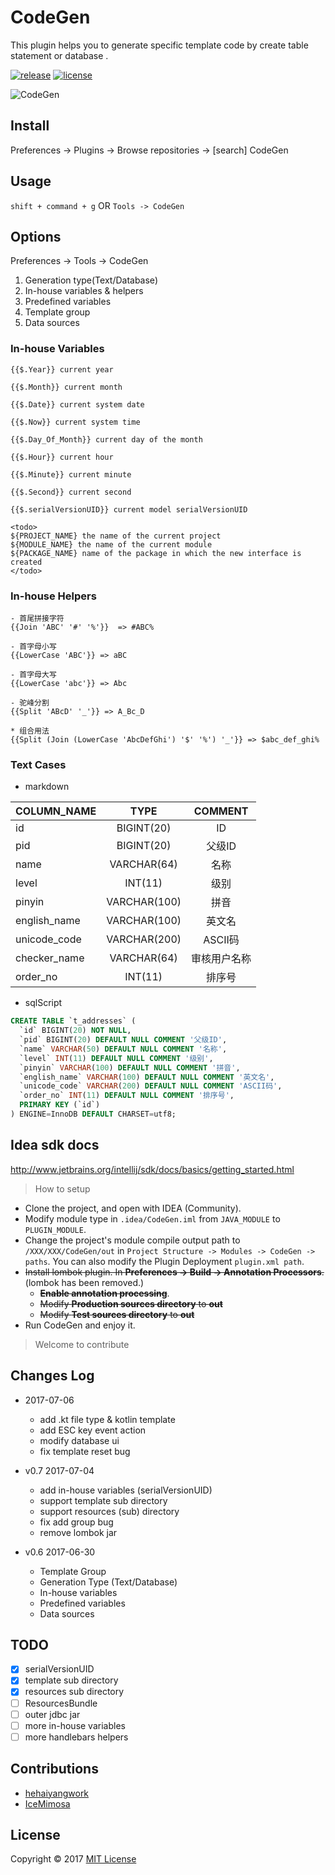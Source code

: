 # CodeGen

This plugin helps you to generate specific template code by create table statement or database .

[![release](https://img.shields.io/badge/IDEA-v0.7-blue.svg)](https://plugins.jetbrains.com/plugin/9574-codegen) [![license](https://img.shields.io/github/license/mashape/apistatus.svg)](https://github.com/hehaiyangwork/CodeGen/blob/master/LICENSE)

![CodeGen](https://raw.githubusercontent.com/hehaiyangwork/CodeGen/master/codegen.gif)

## Install

Preferences -> Plugins -> Browse repositories -> [search] CodeGen

## Usage

`shift + command + g` OR `Tools -> CodeGen`

## Options

Preferences -> Tools -> CodeGen
    
1. Generation type(Text/Database)
2. In-house variables & helpers
3. Predefined variables
4. Template group
5. Data sources

### In-house Variables

```
{{$.Year}} current year

{{$.Month}} current month

{{$.Date}} current system date

{{$.Now}} current system time

{{$.Day_Of_Month}} current day of the month

{{$.Hour}} current hour

{{$.Minute}} current minute

{{$.Second}} current second

{{$.serialVersionUID}} current model serialVersionUID

<todo>
${PROJECT_NAME} the name of the current project
${MODULE_NAME} the name of the current module
${PACKAGE_NAME} name of the package in which the new interface is created
</todo>
```

### In-house Helpers

```
- 首尾拼接字符
{{Join 'ABC' '#' '%'}}  => #ABC%

- 首字母小写
{{LowerCase 'ABC'}} => aBC

- 首字母大写
{{LowerCase 'abc'}} => Abc

- 驼峰分割
{{Split 'ABcD' '_'}} => A_Bc_D

* 组合用法
{{Split (Join (LowerCase 'AbcDefGhi') '$' '%') '_'}} => $abc_def_ghi%
```

### Text Cases

- markdown

| COLUMN_NAME | TYPE | COMMENT  |
|:--------|:--------:|:---------:|
| id    |  BIGINT(20)  | ID     |
| pid   |  BIGINT(20)  | 父级ID  |
| name  |  VARCHAR(64) | 名称    |
| level |  INT(11)     | 级别    |
| pinyin | VARCHAR(100) | 拼音 |
| english_name | VARCHAR(100) | 英文名 |
| unicode_code | VARCHAR(200) | ASCII码 |
| checker_name | VARCHAR(64) | 审核用户名称 |
| order_no | INT(11) | 排序号 |

- sqlScript

```sql
CREATE TABLE `t_addresses` (
  `id` BIGINT(20) NOT NULL,
  `pid` BIGINT(20) DEFAULT NULL COMMENT '父级ID',
  `name` VARCHAR(50) DEFAULT NULL COMMENT '名称',
  `level` INT(11) DEFAULT NULL COMMENT '级别',
  `pinyin` VARCHAR(100) DEFAULT NULL COMMENT '拼音',
  `english_name` VARCHAR(100) DEFAULT NULL COMMENT '英文名',
  `unicode_code` VARCHAR(200) DEFAULT NULL COMMENT 'ASCII码',
  `order_no` INT(11) DEFAULT NULL COMMENT '排序号',
  PRIMARY KEY (`id`)
) ENGINE=InnoDB DEFAULT CHARSET=utf8;
```

## Idea sdk docs

http://www.jetbrains.org/intellij/sdk/docs/basics/getting_started.html

> How to setup

* Clone the project, and open with IDEA (Community).
* Modify module type in `.idea/CodeGen.iml` from `JAVA_MODULE` to `PLUGIN_MODULE`.
* Change the project's module compile output path to `/XXX/XXX/CodeGen/out` in `Project Structure -> Modules -> CodeGen -> paths`. You can also modify the Plugin Deployment `plugin.xml path`.
* ~~Install lombok plugin. In **Preferences -> Build -> Annotation Processors**.~~ (lombok has been removed.)
	* ~~**Enable annotation processing**~~.
	* ~~Modify **Production sources directory** to **out**~~
	* ~~Modify **Test sources directory** to **out**~~
* Run CodeGen and enjoy it.

> Welcome to contribute

## Changes Log

- 2017-07-06
    - add .kt file type & kotlin template
    - add ESC key event action
    - modify database ui
    - fix template reset bug

- v0.7 2017-07-04
    - add in-house variables (serialVersionUID)
    - support template sub directory
    - support resources (sub) directory
    - fix add group bug
    - remove lombok jar
    
- v0.6 2017-06-30
    - Template Group
    - Generation Type (Text/Database)
    - In-house variables
    - Predefined variables
    - Data sources

## TODO

* [x] serialVersionUID
* [x] template sub directory
* [x] resources sub directory
* [ ] ResourcesBundle
* [ ] outer jdbc jar
* [ ] more in-house variables
* [ ] more handlebars helpers

## Contributions

* [hehaiyangwork](https://github.com/hehaiyangwork)
* [IceMimosa](https://github.com/IceMimosa)

## License
Copyright © 2017 [MIT License](https://spdx.org/licenses/MIT.html)


